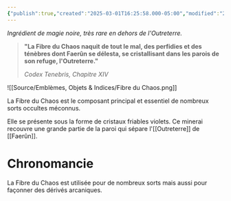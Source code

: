 ```yaml
---
{"publish":true,"created":"2025-03-01T16:25:58.000-05:00","modified":"2025-03-01T16:25:58.164-05:00","tags":["Objet"],"cssclasses":""}
---
```


*Ingrédient de magie noire, très rare en dehors de l'Outreterre.*

> **"La Fibre du Chaos naquit de tout le mal, des perfidies et des ténèbres dont Faerûn se délesta, se cristallisant dans les parois de son refuge, l'Outreterre."**
> 
> *Codex Tenebris, Chapitre XIV*

![[Source/Emblèmes, Objets & Indices/Fibre du Chaos.png]]

La Fibre du Chaos est le composant principal et essentiel de nombreux sorts occultes méconnus.

Elle se présente sous la forme de cristaux friables violets. Ce minerai recouvre une grande partie de la paroi qui sépare l'[[Outreterre]] de [[Faerûn]]. 

# Chronomancie

La Fibre du Chaos est utilisée pour de nombreux sorts mais aussi pour façonner des dérivés arcaniques.
